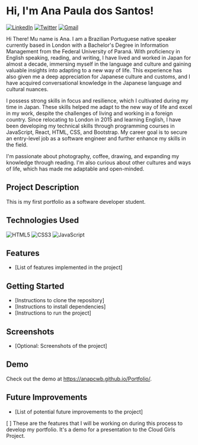 # Hi, I'm Ana Paula dos Santos!

[![LinkedIn](https://img.shields.io/badge/LinkedIn-0077B5?style=for-the-badge&logo=linkedin&logoColor=white)](www.linkedin.com/in/apaula-santos/)
[![Twitter](	https://img.shields.io/badge/Twitter-1DA1F2?style=for-the-badge&logo=twitter&logoColor=white)](https://twitter.com/ANINHAAAC)
[![Gmail](https://img.shields.io/badge/Gmail-D14836?style=for-the-badge&logo=gmail&logoColor=white)](anapcwb@gmail.com)
 
Hi There! Mu name is Ana. I am a Brazilian Portuguese native speaker currently based in London with a Bachelor's Degree in Information Management from the Federal University of Paraná. With proficiency in English speaking, reading, and writing, I have lived and worked in Japan for almost a decade, immersing myself in the language and culture and gaining valuable insights into adapting to a new way of life. This experience has also given me a deep appreciation for Japanese culture and customs, and I have acquired conversational knowledge in the Japanese language and cultural nuances.

I possess strong skills in focus and resilience, which I cultivated during my time in Japan. These skills helped me adapt to the new way of life and excel in my work, despite the challenges of living and working in a foreign country. Since relocating to London in 2015 and learning English, I have been developing my technical skills through programming courses in JavaScript, React, HTML, CSS, and Bootstrap. My career goal is to secure an entry-level job as a software engineer and further enhance my skills in the field.

I'm passionate about photography, coffee, drawing, and expanding my knowledge through reading. I'm also curious about other cultures and ways of life, which has made me adaptable and open-minded.

## Project Description

This is my first portfolio as a software developer student.

## Technologies Used

![HTML5](https://img.shields.io/badge/HTML5-E34F26?style=for-the-badge&logo=html5&logoColor=white)
![CSS3](https://img.shields.io/badge/CSS3-1572B6?style=for-the-badge&logo=css3&logoColor=white)
![JavaScript](https://img.shields.io/badge/JavaScript-F7DF1E?style=for-the-badge&logo=javascript&logoColor=black)


## Features
* [List of features implemented in the project]

## Getting Started
* [Instructions to clone the repository]
* [Instructions to install dependencies]
* [Instructions to run the project]

## Screenshots
* [Optional: Screenshots of the project]

## Demo
Check out the demo at https://anapcwb.github.io/Portfolio/.


## Future Improvements
* [List of potential future improvements to the project]

[ ] These are the features that I will be working on during this process to develop my portfolio. It's a demo for a presentation to the Cloud Girls Project.
